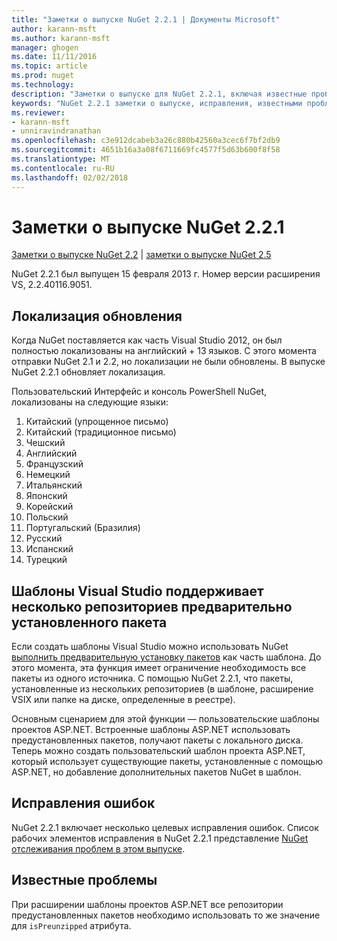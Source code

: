 ```yaml
---
title: "Заметки о выпуске NuGet 2.2.1 | Документы Microsoft"
author: karann-msft
ms.author: karann-msft
manager: ghogen
ms.date: 11/11/2016
ms.topic: article
ms.prod: nuget
ms.technology: 
description: "Заметки о выпуске для NuGet 2.2.1, включая известные проблемы, исправленные ошибки, добавленные функции и DCR."
keywords: "NuGet 2.2.1 заметки о выпуске, исправления, известными проблемами, добавлены функции, DCR"
ms.reviewer:
- karann-msft
- unniravindranathan
ms.openlocfilehash: c3e912dcabeb3a26c880b42560a3cec6f7bf2db9
ms.sourcegitcommit: 4651b16a3a08f6711669fc4577f5d63b600f8f58
ms.translationtype: MT
ms.contentlocale: ru-RU
ms.lasthandoff: 02/02/2018
---
```

# <a name="nuget-221-release-notes"></a>Заметки о выпуске NuGet 2.2.1

[Заметки о выпуске NuGet 2.2](../release-notes/nuget-2.2.md) | [заметки о выпуске NuGet 2.5](../release-notes/nuget-2.5.md)

NuGet 2.2.1 был выпущен 15 февраля 2013 г.  Номер версии расширения VS, 2.2.40116.9051.

## <a name="localization-refresh"></a>Локализация обновления
Когда NuGet поставляется как часть Visual Studio 2012, он был полностью локализованы на английский + 13 языков.  С этого момента отправки NuGet 2.1 и 2.2, но локализации не были обновлены.  В выпуске NuGet 2.2.1 обновляет локализация.

Пользовательский Интерфейс и консоль PowerShell NuGet, локализованы на следующие языки:

1. Китайский (упрощенное письмо)
1. Китайский (традиционное письмо)
1. Чешский
1. Английский
1. Французский
1. Немецкий
1. Итальянский
1. Японский
1. Корейский
1. Польский
1. Португальский (Бразилия)
1. Русский
1. Испанский
1. Турецкий

## <a name="visual-studio-templates-support-multiple-preinstalled-package-repositories"></a>Шаблоны Visual Studio поддерживает несколько репозиториев предварительно установленного пакета
Если создать шаблоны Visual Studio можно использовать NuGet [выполнить предварительную установку пакетов](../visual-studio-extensibility/visual-studio-templates.md) как часть шаблона.  До этого момента, эта функция имеет ограничение необходимость все пакеты из одного источника.  С помощью NuGet 2.2.1, что пакеты, установленные из нескольких репозиториев (в шаблоне, расширение VSIX или папке на диске, определенные в реестре).

Основным сценарием для этой функции — пользовательские шаблоны проектов ASP.NET.  Встроенные шаблоны ASP.NET использовать предустановленных пакетов, получают пакеты с локального диска.  Теперь можно создать пользовательский шаблон проекта ASP.NET, который использует существующие пакеты, установленные с помощью ASP.NET, но добавление дополнительных пакетов NuGet в шаблон.

## <a name="bug-fixes"></a>Исправления ошибок
NuGet 2.2.1 включает несколько целевых исправления ошибок. Список рабочих элементов исправления в NuGet 2.2.1 представление [NuGet отслеживания проблем в этом выпуске](http://nuget.codeplex.com/workitem/list/advanced?keyword=&status=Closed&type=All&priority=All&release=NuGet%202.2.1&assignedTo=All&component=All&sortField=LastUpdatedDate&sortDirection=Descending&page=0).


## <a name="known-issues"></a>Известные проблемы

При расширении шаблоны проектов ASP.NET все репозитории предустановленных пакетов необходимо использовать то же значение для `isPreunzipped` атрибута.
